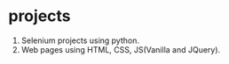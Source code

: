 # projects
1. Selenium projects using python.
2. Web pages using HTML, CSS, JS(Vanilla and JQuery).
